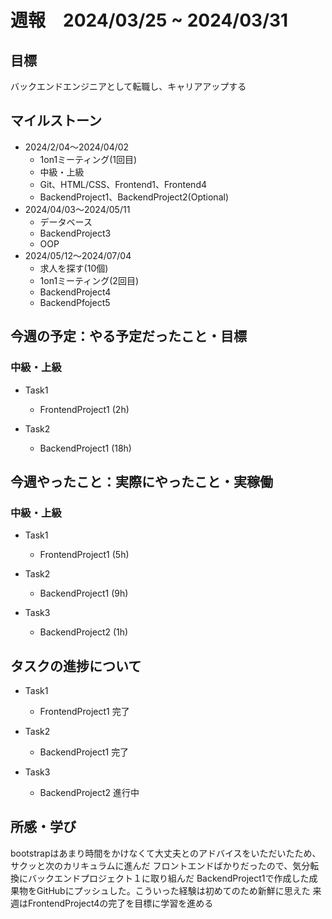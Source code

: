 # 週報　2024/03/25 ~ 2024/03/31

## 目標
バックエンドエンジニアとして転職し、キャリアアップする

## マイルストーン
- 2024/2/04〜2024/04/02
    - 1on1ミーティング(1回目)
    - 中級・上級
    - Git、HTML/CSS、Frontend1、Frontend4
    - BackendProject1、BackendProject2(Optional)
- 2024/04/03〜2024/05/11
    - データベース
    - BackendProject3
    - OOP
- 2024/05/12〜2024/07/04
    - 求人を探す(10個)
    - 1on1ミーティング(2回目)
    - BackendProject4
    - BackendPfoject5

## 今週の予定：やる予定だったこと・目標
### 中級・上級
- Task1
    - FrontendProject1 (2h)

- Task2
    - BackendProject1 (18h)

## 今週やったこと：実際にやったこと・実稼働
### 中級・上級
- Task1
    - FrontendProject1 (5h)

- Task2
    - BackendProject1 (9h)

- Task3
    - BackendProject2 (1h)

## タスクの進捗について
- Task1
    - FrontendProject1 完了

- Task2
    - BackendProject1 完了

- Task3
    - BackendProject2 進行中


## 所感・学び
bootstrapはあまり時間をかけなくて大丈夫とのアドバイスをいただいたため、サクッと次のカリキュラムに進んだ
フロントエンドばかりだったので、気分転換にバックエンドプロジェクト１に取り組んだ
BackendProject1で作成した成果物をGitHubにプッシュした。こういった経験は初めてのため新鮮に思えた
来週はFrontendProject4の完了を目標に学習を進める
